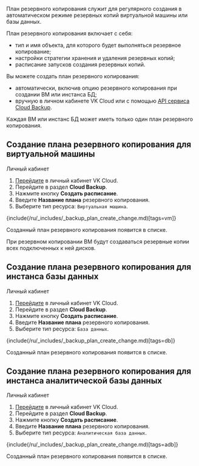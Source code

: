 План резервного копирования служит для регулярного создания в автоматическом режиме резервных копий виртуальной машины или базы данных.

План резервного копирования включает с себя:

- тип и имя объекта, для которого будет выполняться резервное копирование;
- настройки стратегии хранения и удаления резервных копий;
- расписание запусков создания резервных копий.

Вы можете создать план резервного копирования:

- автоматически, включив опцию резервного копирования при создании ВМ или инстанса БД;
- вручную в личном кабинете VK Cloud или с помощью [API сервиса Cloud Backup](/ru/tools-for-using-services/api/api-spec/backup-api).

<info>

Каждая ВМ или инстанс БД может иметь только один план резервного копирования.

</info>

## Создание плана резервного копирования для виртуальной машины

<tabs>
<tablist>
<tab>Личный кабинет</tab>
</tablist>
<tabpanel>

1. [Перейдите](https://msk.cloud.vk.com/app/) в личный кабинет VK Cloud.
1. Перейдите в раздел **Cloud Backup**.
1. Нажмите кнопку **Создать расписание**.
1. Введите **Название плана** резервного копирования.
1. Выберите тип ресурса: `Виртуальная машина`.

{include(/ru/_includes/_backup_plan_create_change.md)[tags=vm]}

Созданный план резервного копирования появится в списке.

<info>

При резервном копировании ВМ будут создаваться резервные копии всех подключенных к ней дисков.

</info>

</tabpanel>
</tabs>

## Создание плана резервного копирования для инстанса базы данных

<tabs>
<tablist>
<tab>Личный кабинет</tab>
</tablist>
<tabpanel>

1. [Перейдите](https://msk.cloud.vk.com/app/) в личный кабинет VK Cloud.
1. Перейдите в раздел **Cloud Backup**.
1. Нажмите кнопку **Создать расписание**.
1. Введите **Название плана** резервного копирования.
1. Выберите тип ресурса: `База данных`.

{include(/ru/_includes/_backup_plan_create_change.md)[tags=db]}

Созданный план резервного копирования появится в списке.

</tabpanel>
</tabs>

## Создание плана резервного копирования для инстанса аналитической базы данных

<tabs>
<tablist>
<tab>Личный кабинет</tab>
</tablist>
<tabpanel>

1. [Перейдите](https://msk.cloud.vk.com/app/) в личный кабинет VK Cloud.
1. Перейдите в раздел **Cloud Backup**.
1. Нажмите кнопку **Создать расписание**.
1. Введите **Название плана** резервного копирования.
1. Выберите тип ресурса: `Аналитическая база данных`.

{include(/ru/_includes/_backup_plan_create_change.md)[tags=adb]}

Созданный план резервного копирования появится в списке.

</tabpanel>
</tabs>
